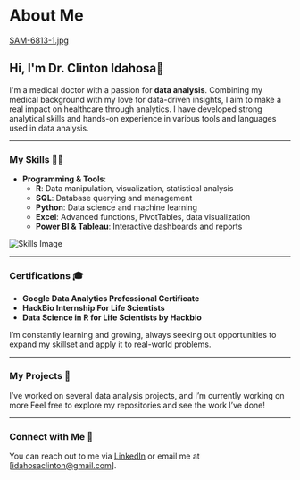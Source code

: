 # About Me

[SAM-6813-1.jpg](https://i.postimg.cc/Pfb3FMq0/SAM-6813-1.jpg)

## Hi, I'm Dr. Clinton Idahosa👋

I'm a medical doctor with a passion for **data analysis**. Combining my medical background with my love for data-driven insights, I aim to make a real impact on healthcare through analytics. 
I have developed strong analytical skills and hands-on experience in various tools and languages used in data analysis.

---

### My Skills 🧑‍💻

- **Programming & Tools**:
  - **R**: Data manipulation, visualization, statistical analysis
  - **SQL**: Database querying and management
  - **Python**: Data science and machine learning
  - **Excel**: Advanced functions, PivotTables, data visualization
  - **Power BI & Tableau**: Interactive dashboards and reports
  
![Skills Image](https://images.pexels.com/photos/177598/pexels-photo-177598.jpeg?auto=compress&cs=tinysrgb&w=1260&h=750&dpr=2)

---

### Certifications 🎓
- **Google Data Analytics Professional Certificate**
- **HackBio Internship For Life Scientists**
- **Data Science in R for Life Scientists by Hackbio**

I’m constantly learning and growing, always seeking out opportunities to expand my skillset and apply it to real-world problems.

---

### My Projects 📝
I’ve worked on several data analysis projects, and I’m currently working on more
Feel free to explore my repositories and see the work I’ve done!

---

### Connect with Me 📧
You can reach out to me via [LinkedIn](https://www.linkedin.com/in/clinton-idahosa-ab3393188/) or email me at [idahosaclinton@gmail.com].

